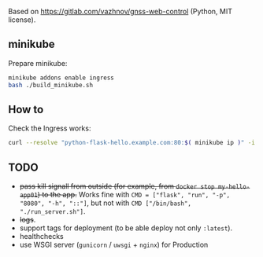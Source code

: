 Based on https://gitlab.com/vazhnov/gnss-web-control (Python, MIT license).

## minikube

Prepare minikube:

```sh
minikube addons enable ingress
bash ./build_minikube.sh
```

## How to

Check the Ingress works:
```sh
curl --resolve "python-flask-hello.example.com:80:$( minikube ip )" -i http://python-flask-hello.example.com/user/123
```

## TODO

* <del>pass kill signall from outside (for example, from `docker stop my-hello-app01`) to the app.</del>
  Works fine with `CMD = ["flask", "run", "-p", "8080", "-h", "::"]`, but not with `CMD ["/bin/bash", "./run_server.sh"]`.
* <del>logs</del>.
* support tags for deployment (to be able deploy not only `:latest`).
* healthchecks
* use WSGI server (`gunicorn` / `uwsgi` + `nginx`) for Production
